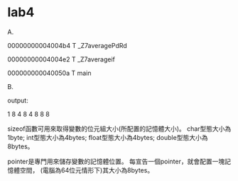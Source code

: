 # lab4

A.

00000000004004b4 T _Z7averagePdRd

00000000004004e2 T _Z7averageif

000000000040050a T main

B.

output:

1 8
4 8
4 8
8 8

sizeof函數可用來取得變數的位元組大小(所配置的記憶體大小)。
char型態大小為1byte;
int型態大小為4bytes;
float型態大小為4bytes;
double型態大小為8bytes。

pointer是專門用來儲存變數的記憶體位置。
每宣告一個pointer，就會配置一塊記憶體空間，
(電腦為64位元情形下)其大小為8bytes。
